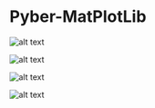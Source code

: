 # Pyber-MatPlotLib

![alt text](https://github.com/cgrinstead12/Pyber-MatPlotLib/blob/master/Images/Ride.png)

![alt text](https://github.com/cgrinstead12/Pyber-MatPlotLib/blob/master/Images/PyberRideSharingData2016.png)

![alt text](https://github.com/cgrinstead12/Pyber-MatPlotLib/blob/master/Images/%25ofTotalFaresbyCityType.png)

![alt text](https://github.com/cgrinstead12/Pyber-MatPlotLib/blob/master/Images/%25ofTotalDriversbyCityType.png)